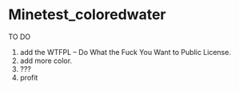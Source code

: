 # Minetest_coloredwater

TO DO
1. add the WTFPL – Do What the Fuck You Want to Public License.
2. add more color.
3. ???
4. profit 
